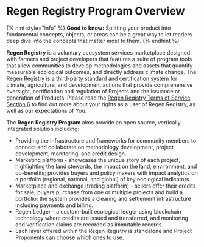 # Regen Registry Program Overview

{% hint style="info" %}
**Good to know:** Splitting your product into fundamental concepts, objects, or areas can be a great way to let readers deep dive into the concepts that matter most to them.
{% endhint %}

**Regen Registry** is a voluntary ecosystem services marketplace designed with farmers and project developers that features a suite of program tools that allow communities to develop methodologies and assets that quantify measurable ecological outcomes, and directly address climate change. The Regen Registry is a third-party standard and certification system for climate, agriculture, and development actions that provide comprehensive oversight, certification and regulation of Projects and the issuance or generation of Products. Please read the [Regen Registry Terms of Service Section 6](https://docs.google.com/document/d/1WGvPI5NjsS4WhMCL3AyRa0oHP6j2R34YByNVRo8XDkA/edit#) to find out more about your rights as a user of Regen Registry, as well as our expectations of You.

The **Regen Registry Program** aims provide an open source, vertically integrated solution including:

* Providing the infrastructure and frameworks for community members to connect and collaborate on methodology development, project development, monitoring, and credit design.
* Marketing platform - showcases the unique story of each project, highlighting the land stewards, the impact on the land, environment, and co-benefits; provides buyers and policy makers with impact analytics on a portfolio (regional, national, and global) of key ecological indicators.
* Marketplace and exchange (trading platform) - sellers offer their credits for sale; buyers purchase from one or multiple projects and build a portfolio; the system provides a clearing and settlement infrastructure including payments and billing.
* Regen Ledger - a custom-built ecological ledger using blockchain technology where credits are issued and transferred, and monitoring and verification claims are recorded as immutable records.
* Each layer offered within the Regen Registry is standalone and Project Proponents can choose which ones to use.
